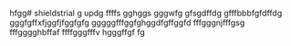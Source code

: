 hfgg# shieldstrial
g
updg
ffffs
gghggs
gggwfg
gfsgdffdg
gfffbbbfgfdffdg
gggfgffхfjggfjfggfgfg
gggggfffggfghggdfgffggfd
fffgggnjfffgsg
fffgggghbffaf
ffffgggfffv
hgggffgf
fg
